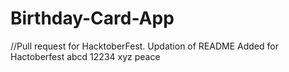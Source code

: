 # Birthday-Card-App
//Pull request for HacktoberFest. Updation of README
Added for Hactoberfest
abcd
12234
xyz
peace 
